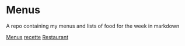 # Menus

A repo containing my menus and lists of food for the week
in markdown

[Menus](/menu.html)
[recette](/recipe)
[Restaurant](/restaurant.html)
